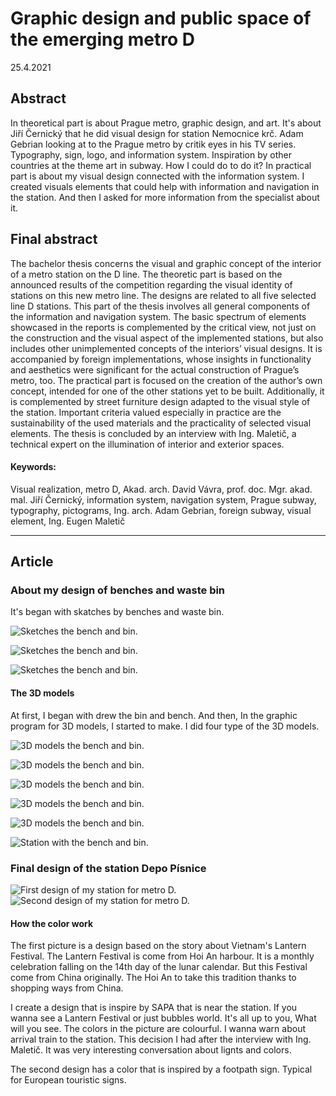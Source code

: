 # Graphic design and public space of the emerging metro D

25.4.2021

<!-- Content goes here… -->

## Abstract

In theoretical part is about Prague metro, graphic design, and art. It's about Jiří Černický that he did visual design for station Nemocnice krč. Adam Gebrian looking at to the Prague metro by critik eyes in his TV series. Typography, sign, logo, and information system. Inspiration by other countries at the theme art in subway. How I could do to do it? In practical part is about my visual design connected with the information system. I created visuals elements that could help with information and navigation in the station. And then I asked for more information from the specialist about it.

## Final abstract

The bachelor thesis concerns the visual and graphic concept of the interior of a metro station on the D line. The theoretic part is based on the announced results of the competition regarding the visual identity of stations on this new metro line. The designs are related to all five selected line D stations. This part of the thesis involves all general components of the information and navigation system. The basic spectrum of elements showcased in the reports is complemented by the critical view, not just on the construction and the visual aspect of the implemented stations, but also includes other unimplemented concepts of the interiors’ visual designs. It is accompanied by foreign implementations, whose insights in functionality and aesthetics were significant for the actual construction of Prague’s metro, too. The practical part is focused on the creation of the author’s own concept, intended for one of the other stations yet to be built. Additionally, it is complemented by street furniture design adapted to the visual style of the station. Important criteria valued especially in practice are the sustainability of the used materials and the practicality of selected visual elements. The thesis is concluded by an interview with Ing. Maletič, a technical expert on the illumination of interior and exterior spaces.

#### Keywords:

Visual realization, metro D, Akad. arch. David Vávra, prof. doc. Mgr. akad. mal. Jiří Černický, information system, navigation system, Prague subway, typography, pictograms, Ing. arch. Adam Gebrian, foreign subway, visual element, Ing. Eugen Maletič

---

## Article

### About my design of benches and waste bin

It's began with skatches by benches and waste bin.

![Sketches the bench and bin.](./img/bench-sketch-01.jpg)

![Sketches the bench and bin.](./img/bench-sketch-02.jpg)

![Sketches the bench and bin.](./img/bench-sketch-03.jpg)

#### The 3D models

At first, I began with drew the bin and bench. And then, In the graphic program for 3D models, I started to make. I did four type of the 3D models.


![3D models the bench and bin.](./img/bench01.jpg)

![3D models the bench and bin.](./img/bench02.jpg)

![3D models the bench and bin.](./img/bench03.jpg)

![3D models the bench and bin.](./img/bench04.jpg)

![3D models the bench and bin.](./img/bench05.png)

![Station with the bench and bin.](./img/bench-and-bin-in-station.jpg)


### Final design of the station Depo Písnice
<!-- Add an *optional* hero image to provide visual context. -->

![First design of my station for metro D.](./img/thesis-hero.png)
![Second design of my station for metro D.](./img/thesis-figure-1.png)

#### How the color work

The first picture is a design based on the story about Vietnam's Lantern Festival. The Lantern Festival is come from Hoi An harbour. It is a monthly celebration falling on the 14th day of the lunar calendar. But this Festival come from China originally. The Hoi An to take this tradition thanks to shopping ways from China.

I create a design that is inspire by SAPA that is near the station. If you wanna see a Lantern Festival or just bubbles world. It's all up to you, What will you see. The colors in the picture are colourful. I wanna warn about arrival train to the station. This decision I had after the interview with Ing. Maletič. It was very interesting conversation about lignts and colors.

The second design has a color that is inspired by a footpath sign. Typical for European touristic signs.
